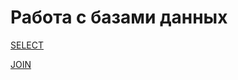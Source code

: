 # Работа с базами данных

[SELECT](https://docs.google.com/spreadsheets/d/1XkasZdvEQshj66SfeqL58YxBLN2nW0gCll57k4S8tho/edit?usp=sharing)

[JOIN](https://docs.google.com/spreadsheets/d/11izpXwvDLCD_-G0__g4HggZzY_Bxt9rvN_G-Anyte6k/edit?usp=sharing)
